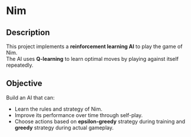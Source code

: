 # Nim

## Description
This project implements a **reinforcement learning AI** to play the game of Nim.  
The AI uses **Q-learning** to learn optimal moves by playing against itself repeatedly.

## Objective
Build an AI that can:
- Learn the rules and strategy of Nim.
- Improve its performance over time through self-play.
- Choose actions based on **epsilon-greedy** strategy during training and **greedy** strategy during actual gameplay.

